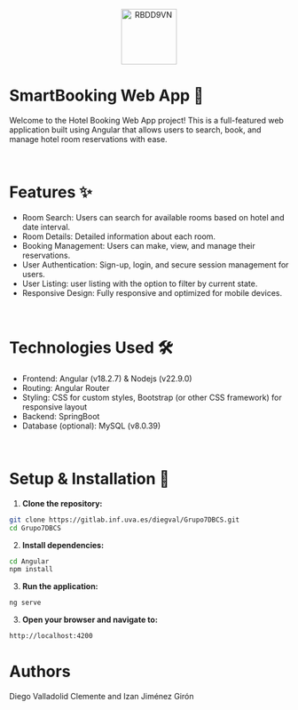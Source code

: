 <p align="center">
<img src="https://i.ibb.co/Fq8SXJd/RBDD9VN.png" alt="RBDD9VN" width="100">
</p>

# SmartBooking Web App 🏨
Welcome to the Hotel Booking Web App project! This is a full-featured web application built using Angular that allows users to search, book, and manage hotel room reservations with ease.

<br>

# Features ✨
- Room Search: Users can search for available rooms based on hotel and date interval.
- Room Details: Detailed information about each room.
- Booking Management: Users can make, view, and manage their reservations.
- User Authentication: Sign-up, login, and secure session management for users.
- User Listing: user listing with the option to filter by current state.
- Responsive Design: Fully responsive and optimized for mobile devices.


<br>

# Technologies Used 🛠️
- Frontend: Angular (v18.2.7) & Nodejs (v22.9.0)
- Routing: Angular Router
- Styling: CSS for custom styles, Bootstrap (or other CSS framework) for responsive layout
- Backend: SpringBoot
- Database (optional): MySQL (v8.0.39)

<br>

# Setup & Installation 🚀
1. **Clone the repository:**
```bash
git clone https://gitlab.inf.uva.es/diegval/Grupo7DBCS.git
cd Grupo7DBCS
```
2. **Install dependencies:**
```bash
cd Angular
npm install
```
3. **Run the application:**
```bash
ng serve
```
3. **Open your browser and navigate to:**
```bash
http://localhost:4200
```

# Authors
Diego Valladolid Clemente and Izan Jiménez Girón

